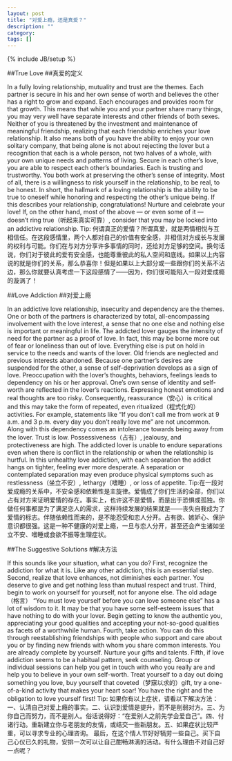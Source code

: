 ```yaml
---
layout: post
title: "对爱上瘾，还是真爱？"
description: ""
category: 
tags: []
---
```

{% include JB/setup %}

##True Love
##真爱的定义

In a fully loving relationship, mutuality and trust are the themes. Each partner is secure in his and her own sense of worth and believes the other has a right to grow and expand. Each encourages and provides room for that growth.
This means that while you and your partner share many things, you may very well have separate interests and other friends of both sexes. Neither of you is threatened by the investment and maintenance of meaningful friendship, realizing that each friendship enriches your love relationship. It also means both of you have the ability to enjoy your own solitary company, that being alone is not about rejecting the lover but a recognition that each is a whole person, not two halves of a whole, with your own unique needs and patterns of living.
Secure in each other’s love, you are able to respect each other’s boundaries. Each is trusting and trustworthy. You both work at preserving the other’s sense of integrity. Most of all, there is a willingness to risk yourself in the relationship, to be real, to be honest. In short, the hallmark of a loving relationship is the ability to be true to oneself while honoring and respecting the other’s unique being.
If this describes your relationship, congratulations! Nurture and celebrate your love! If, on the other hand, most of the above — or even some of it — doesn’t ring true（听起来真实可靠）, consider that you may be locked into an addictive relationship.
Tip: 何谓真正的爱情？所谓真爱，就是两情相悦与互相信任。在这段感情里，两个人都对自己的价值有安全感，并相信对方成长与发展的权利与可能。你们在与对方分享许多事情的同时，还给对方足够的空间。换句话说，你们对于彼此的爱有安全感，也能尊重彼此的私人空间和底线。如果以上内容说的就是你们的关系，那么恭喜你！但是如果以上大部分或一些跟你们的关系不沾边，那么你就要认真考虑一下这段感情了——因为，你们很可能陷入一段对爱成瘾的漩涡了！

##Love Addiction
##对爱上瘾

In an addictive love relationship, insecurity and dependency are the themes. One or both of the partners is characterized by total, all-encompassing involvement with the love interest, a sense that no one else and nothing else is important or meaningful in life. The addicted lover gauges the intensity of need for the partner as a proof of love.
In fact, this may be borne more out of fear or loneliness than out of love. Everything else is put on hold in service to the needs and wants of the lover. Old friends are neglected and previous interests abandoned. Because one partner’s desires are suspended for the other, a sense of self-deprivation develops as a sign of love.
Preoccupation with the lover’s thoughts, behaviors, feelings leads to dependency on his or her approval. One’s own sense of identity and self-worth are reflected in the lover’s reactions. Expressing honest emotions and real thoughts are too risky.
Consequently, reassurance（安心）is critical and this may take the form of repeated, even ritualized（程式化的）activities. For example, statements like “If you don’t call me from work at 9 a.m. and 3 p.m. every day you don’t really love me” are not uncommon.
Along with this dependency comes an intolerance towards being away from the lover. Trust is low. Possessiveness（占有）, jealousy, and protectiveness are high. The addicted lover is unable to endure separations even when there is conflict in the relationship or when the relationship is hurtful.
In this unhealthy love addiction, with each separation the addict hangs on tighter, feeling ever more desperate. A separation or contemplated separation may even produce physical symptoms such as restlessness（坐立不安）, lethargy（嗜睡）, or loss of appetite.
Tip:在一段对爱成瘾的关系中，不安全感和依赖性是主旋律。爱情成了你们生活的全部，你们以占有对方来证明爱情的存在。事实上，也许这不是爱情，而是出于恐惧或孤独。你做任何事都是为了满足恋人的需求，这样持续发展的结果就是——丧失自我成为了爱情的标志。伴随依赖性而来的，是不能忍受和恋人分开。占有欲、嫉妒心、保护意识都很强。这是一种不健康的对爱上瘾，一旦与恋人分开，甚至还会产生诸如坐立不安、嗜睡或食欲不振等生理症状。

##The Suggestive Solutions
#解决方法

If this sounds like your situation, what can you do?
First, recognize the addiction for what it is. Like any other addiction, this is an essential step.
Second, realize that love enhances, not diminishes each partner. You deserve to give and get nothing less than mutual respect and trust.
Third, begin to work on yourself for yourself, not for anyone else. The old adage（格言） “You must love yourself before you can love someone else” has a lot of wisdom to it. It may be that you have some self-esteem issues that have nothing to do with your lover. Begin getting to know the authentic you, appreciating your good qualities and accepting your not-so-good qualities as facets of a worthwhile human.
Fourth, take action. You can do this through reestablishing friendships with people who support and care about you or by finding new friends with whom you share common interests. You are already complete by yourself. Nurture your gifts and talents.
Fifth, if love addiction seems to be a habitual pattern, seek counseling. Group or individual sessions can help you get in touch with who you really are and help you to believe in your own self-worth.
Treat yourself to a day out doing something you love, buy yourself that coveted（梦寐以求的）gift, try a one-of-a-kind activity that makes your heart soar! You have the right and the obligation to love yourself first!
Tip: 如果你有以上症状，请看以下解决方法：一、认清自己对爱上瘾的事实。二、认识到爱情是提升，而不是削弱对方。三、为你自己而努力，而不是别人。俗话说得好：“在爱别人之前先学会爱自己”。四、付诸行动。重新建立你与老朋友的友情，或结交一些新朋友。五、如果症状比较严重，可以寻求专业的心理咨询。
最后，在这个情人节好好犒劳一些自己。买下自己心仪已久的礼物，安排一次可以让自己酣畅淋漓的活动。有什么理由不对自己好一点呢？